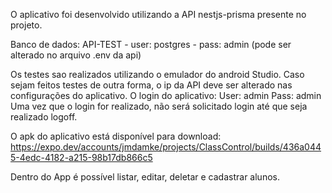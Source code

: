 O aplicativo foi desenvolvido utilizando a API nestjs-prisma presente no projeto.

Banco de dados: API-TEST - user: postgres - pass: admin (pode ser alterado no arquivo .env da api)

Os testes sao realizados utilizando o emulador do android Studio. Caso sejam feitos testes de outra forma, o ip da API deve ser alterado nas configurações do aplicativo.
O login do aplicativo: User: admin	Pass: admin
Uma vez que o login for realizado, não será solicitado login até que seja realizado logoff.

O apk do aplicativo está disponível para download: https://expo.dev/accounts/jmdamke/projects/ClassControl/builds/436a0445-4edc-4182-a215-98b17db866c5

Dentro do App é possível listar, editar, deletar e cadastrar alunos.
